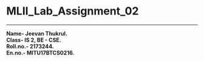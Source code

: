 # MLII_Lab_Assignment_02
---
**Name- Jeevan Thukrul.** <br/>
**Class- IS 2, BE - CSE.**<br/>
**Roll.no.- 2173244.**<br/>
**En.no.- MITU17BTCS0216.**<br/>
